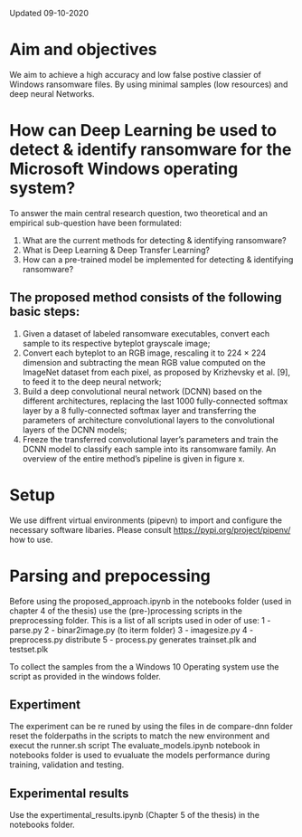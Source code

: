 Updated 09-10-2020

# Aim and objectives
We aim to achieve a high accuracy and low false postive classier of Windows ransomware files. 
By using minimal samples (low resources) and deep neural Networks.

# How can Deep Learning be used to detect & identify ransomware for the Microsoft Windows operating system?

To answer the main central research question, two theoretical and an empirical sub-question have been formulated:

1.	What are the current methods for detecting & identifying ransomware?
2.	What is Deep Learning & Deep Transfer Learning?
3.	How can a pre-trained model be implemented for detecting & identifying ransomware?

## The proposed method consists of the following basic steps: 
1) Given a dataset of labeled ransomware executables, convert each sample to its respective byteplot grayscale image; 
2) Convert each byteplot to an RGB image, rescaling it to 224 × 224 dimension and subtracting the mean RGB value computed on the ImageNet dataset from each pixel, as proposed by Krizhevsky et al. [9], to feed it to the deep neural network; 
3) Build a deep convolutional neural network (DCNN) based on the different architectures, 
replacing the last 1000 fully-connected softmax layer by a 8 fully-connected softmax layer and transferring the parameters of architecture convolutional layers to the convolutional layers of the DCNN models;
4) Freeze the transferred convolutional layer’s parameters and train the DCNN model to classify each sample into its ransomware family. An overview of the entire method’s pipeline is given in figure x.


# Setup 
We use diffrent virtual environments (pipevn) to import and configure the necessary software libaries.
Please consult https://pypi.org/project/pipenv/ how to use.

# Parsing and prepocessing
Before using the proposed_approach.ipynb in the notebooks folder (used in chapter 4 of the thesis) use the (pre-)processing scripts in the preprocessing folder.
This is a list of all scripts used in oder of use:
1 - parse.py
2 - binar2image.py (to iterm folder)
3 - imagesize.py 
4 - preprocess.py distribute
5 - process.py generates trainset.plk and testset.plk

To collect the samples from the a Windows 10 Operating system use the script as provided in the windows folder.

## Expertiment
The experiment can be re runed by using the files in de compare-dnn folder
reset the folderpaths in the scripts to match the new environment and execut the runner.sh script 
The evaluate_models.ipynb notebook in notebooks folder is used to evualuate the models performance during training, validation and testing.

## Experimental results
Use the expertimental_results.ipynb (Chapter 5 of the thesis) in the notebooks folder.

